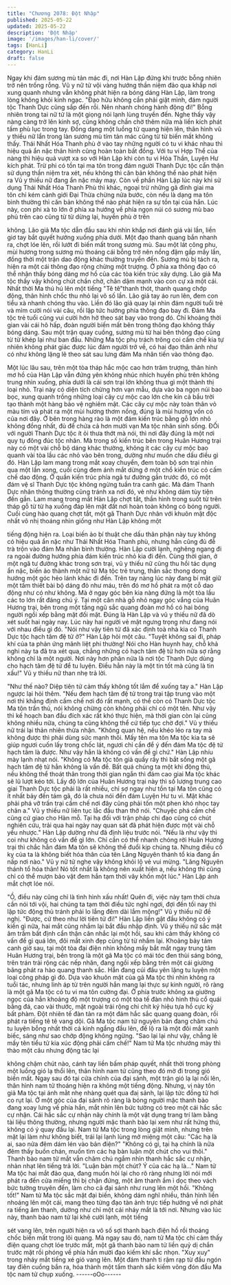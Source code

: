 ```yaml
---
title: "Chương 2078: Đột Nhập"
published: 2025-05-22
updated: 2025-05-22
description: 'Đột Nhập'
image: '/images/han-li/cover/'
tags: [HanLi]
category: HanLi
draft: false
---
```


Ngay khi đám sương mù tản mác đi, nơi Hàn Lập đứng khi trước
bỗng nhiên trở nên trống rỗng.
Vũ y nữ tử vội vàng hướng thần niệm đảo qua khắp nơi xung
quanh nhưng vẫn không phát hiện ra bóng dáng Hàn Lập, làm
trong lòng không khỏi kinh ngạc.
"Đạo hữu không cần phải giật mình, đám người tộc Thanh Dực
cũng sắp đến rồi. Nên nhanh chóng hành động đi!" Bỗng nhiên
trong tai nữ tử là một giọng nói lạnh lùng truyền đến. Nghe thấy
vậy nàng càng trở lên kinh sợ, cũng không chần chờ thêm nữa
mà liền kích phát tấm phù lục trong tay.
Đồng dạng một luồng tử quang hiện lên, thân hình vũ y thiếu nữ
lẩn trong làn sương mù tím tản mác cũng từ từ biến mất không
thấy.
Thái Nhất Hóa Thanh phù ở vào tay những người có tu vi khác
nhau thì hiệu quả ẩn nặc thân hình cũng hoàn toàn bất đồng.
Với tu vi Hợp Thể của nàng thì hiệu quả vượt xa so với Hàn Lập
khi còn tu vi Hóa Thần, Luyện Hư kích phát. Trừ phi có tồn tại ma
tôn trong đám người Thanh Dực tộc cẩn thận sử dụng thần niệm
tra xét, nếu không thì căn bản không thể nào phát hiện ra Vũ y
thiếu nữ đang ẩn nặc mảy may.
Còn về phần Hàn Lập lúc này khi sử dụng Thái Nhất Hóa Thanh
Phù thì khác, ngoại trừ những gã đỉnh giai ma tôn chỉ kém cảnh
giới Đại Thừa chừng nửa bước, còn nếu là dạng ma tôn bình
thường thì căn bản không thể nào phát hiện ra sự tồn tại của hắn.
Lúc này, con phi xà to lớn ở phía xa hướng về phía ngọn núi có
sương mù bao phủ trên cao cũng từ từ dừng lại, huyền phù ờ trên

không.
Lão giả Ma tộc dẫn đầu sau khi nhìn khắp nơi đánh giá vài lần,
liền giơ tay bắt quyết hướng xuống phía dưới.
Một đạo thanh quang bắn nhanh ra, chợt lóe lên, rồi lướt đi biến
mất trong sương mù.
Sau một lát công phu, mùi hương trong sương mù thoáng cái
bỗng trở nên nồng đậm gấp mấy lần, đồng thời một trận dao động
khác thường truyền đến. Sương mù bị tách ra, hiện ra một cái
thông đạo rộng chừng một trượng.
Ở phía xa thông đạo có thể nhận thấy bóng dáng mơ hồ của các
tòa kiến trúc xây dựng.
Lão giả Ma tộc thấy vậy không chút chần chờ, chân dậm mạnh
vào con cự xà một cái.
Nhất thời Ma thú hú lên một tiếng "Tê tê"thanh thót, thanh quang
chớp động, thân hình chốc thu nhỏ lại vô số lần. Lão giả tay áo
run lên, đem con tiểu xà nhanh chóng thu vào.
Liền đó lão giả quay lại nhìn đám người tuổi trẻ và mỉm cười nói
vài câu, rồi lập tức hướng phía thông đạo bay đi.
Đám Ma tộc trẻ tuổi cũng vui cười hớn hở theo sát bay vào trong
đó.
Chỉ khoảng thời gian vài cái hô hấp, đoàn người biến mất bên
trong thông đạo không thấy bóng dáng.
Sau một trận quay cuồng, sương mù từ hai bên thông đạo cũng
từ từ khép lại như ban đầu.
Những Ma tộc phụ trách trông coi cấm chế kia tự nhiên không
phát giác được lúc đám người trở về, có hai đạo thân ảnh như có
như không lặng lẽ theo sát sau lưng đám Ma nhân tiến vào thông
đạo.

Một lúc lâu sau, trên một tòa tháp hắc mộc cao hơn trăm trượng,
thân hình mơ hồ của Hàn Lập vẫn đứng yên không nhúc nhích
huyền phù trên không trung nhìn xuống, phía dưới là cái sơn trại
lớn không thua gì một thành thị loại nhỏ.
Trại này có diện tích chừng hơn vạn mẫu, dựa vào ba ngọn núi
bao bọc, xung quanh trồng những loại cây cự mộc cao lớn che
kín cả bầu trời tạo thành một hàng bảo vệ nghiêm mật.
Các cây cự mộc này toàn thân vỏ màu tím và phát ra một mùi
hương thơm nồng, đúng là mùi hương vốn có của nơi đây.
Ở bên trong hàng rào là một đám kiến trúc bằng gỗ lớn nhỏ
không đồng nhất, đủ để chứa cả hơn mười vạn Ma tộc nhân sinh
sống.
ĐỐi với người Thanh Dực tộc ít ỏi thưa thớt mà nói, thì nơi đây
đúng là một nơi quy tụ đông đúc tộc nhân.
Mà trong số kiến trúc bên trong Huân Hương trại này có một vài
chỗ bộ dáng khác thường, không ít các cây cự mộc bao quanh
vài tòa lầu các nhỏ vào bên trong, dường như muốn che dấu điều
gì đó.
Hàn Lập lam mang trong mắt xoay chuyển, đem toàn bộ sơn trại
nhìn qua một lần xong, cuối cùng đem ánh mắt dừng ở một chổ
kiến trúc có cấm chế dao động.
Ở quần kiến trúc phía ngã tư đường gần trước đó, có một đám vệ
sĩ Thanh Dực tộc không ngừng tuần tra canh gác.
Mà đám Thanh Dực nhân thông thường cũng tránh xa nơi đó, vẻ
như không dám tùy tiện đến gần.
Lam mang trong mắt Hàn Lập chợt tắt, thần hình trong suốt từ
trên tháp gỗ từ từ hạ xuống đáp lên mặt đất nơi hoàn toàn không
có bóng người.
Cuối cùng hào quang chợt tắt, một gã Thanh Dực nhân với khuôn
mặt độc nhất vô nhị thoáng nhìn giống như Hàn Lập không một

tiếng động hiện ra.
Loại biến ảo bí thuật che dấu thân phận này tuy không có hiệu
quả ẩn nặc như Thái Nhất Hóa Thanh phù, nhưng hẳn cũng đủ
đễ trà trộn vào đám Ma nhân bình thường.
Hàn Lập cười lạnh, nghêng ngang đi ra ngoài đường hướng phía
đám kiến trúc nhỏ kia đi đến.
Cùng thời gian, ở một ngã tư đường khác trong sơn trại, vũ y
thiếu nữ cũng thu hồi tác dụng ẩn nặc, biến ảo thành một nữ tử
Ma tộc trẻ trung, thần sắc thong dong hướng một góc hẻo lánh
khác đi đến.
Trên tay nàng lúc này đang bí mật giữ một tấm thiết bài bộ dáng
đỏ như máu, trên đó mơ hồ phát ra một cỗ dao động như có như
không.
Mà ở ngay góc bên kia nàng đứng là một tòa lầu các to lớn rất
đáng chú ý.
Tại một căn nhà gỗ nhỏ ngay góc vắng của Huân Hương trại, bên
trong một tầng ngũ sắc quang đoàn mơ hồ có hai bóng người
ngồi xếp bằng mặt đối mặt.
Đúng là Hàn Lập và vũ y thiếu nữ đã dò xét suốt hai ngày nay.
Lúc này hai người vẻ mật ngưng trọng như đang nói với nhau
điều gì đó.
"Nói như vậy tiên tử đã xác định toà nhà kia có Thanh Dực tộc
hạch tâm đệ tử ở?" Hàn Lập hỏi một câu.
"Tuyệt không sai đi, pháp khí của ta phản ứng mãnh liệt phi
thường! Nói cho Hàn huynh hay, chỗ khả nghi này ta đã tra xét
qua, chẳng những có hạch tâm đệ tử hơn nữa sợ rằng không chỉ
là một người. Nơi này hơn phân nửa là nơi tộc Thanh Dực dùng
cho hạch tâm đệ tử để tu luyện. Điều hẳn này là một tin tốt mà
cũng là tin xấu!" Vũ y thiếu nữ than nhẹ trả lời.

"Như thế nào? Diệp tiên tử cảm thấy không tốt lắm để xuống tay
a." Hàn Lập ngược lại hỏi thêm.
"Nếu đem hạch tâm đệ tử trong trại tập trung vào một nơi thì
khẳng định cấm chế nơi đó rất mạnh, có thể còn có Thanh Dực
tộc Ma tôn trấn thủ, nói không chừng còn không phải chỉ có một
tên. Như vậy thì kế hoạch ban đầu đích xác rất khó thực hiện, mà
thời gian còn lại cũng không nhiều nữa, chúng ta cũng không thể
cứ tiếp tục chờ đợi." Vũ y thiếu nữ trái lại thản nhiên thừa nhận.
"Không quan hệ, nếu khéo léo ra tay mà không được thì phải
dùng sức mạnh thôi. Mấy tên ma tôn Ma tộc kia ta sẽ giúp ngươi
cuốn lấy trong chốc lát, ngươi chỉ cần để ý đến đám Ma tộc đệ tử
hạch tâm là được. Như vậy hẳn là không có vấn đề gì chứ." Hàn
Lập nhíu mày lạnh nhạt nói.
"Không có Ma tộc tôn giả quấy rầy thì bắt sống một gã hạch tâm
đệ tử hẳn không là vấn đề. Bất quá chúng ta một khi động thủ,
nếu không thể thoát thân trong thời gian ngắn thì đám cao giai Ma
tộc khác sẽ lũ lượt kéo tới. Lấy độ lớn của Huân Hương trại này
thì số lượng trung cao giai Thanh Dực tộc phải là rất nhiều, chỉ sợ
ngay như tồn tại Ma tôn cũng có ít nhất bảy đến tám gã, đó là
chưa nói đến đám Luyện Hư tu vi. Mặt khác phải phá vỡ trấn trại
cấm chế nơi đây cũng phải tốn một phen khó nhọc tay chân a."
Vũ y thiếu nữ liên tục lắc đầu than thở nói.
"Chuyệc phá cấm chế cũng cứ giao cho Hàn mỗ. Tại hạ đối với
trận pháp chi đạo cũng có chút nghiên cứu, trải qua hai ngày nay
quan sát đã phát hiện được một vài chỗ yếu nhược." Hàn Lập
dường như đã định liệu trước nói.
"Nếu là như vậy thì coi như không có vấn đề gì lớn. Chỉ cần có
thể nhanh chóng rời Huân Hương trại thì chắc hẳn đám Ma tôn sẽ
không thể đuổi kịp chúng ta. Nhưng điều cố kỵ của ta là không
biết hóa thân của tên Lăng Nguyên thánh tổ kia đang ẩn nấp nơi
nào." Vũ y nữ tử nghe vậy không khỏi lộ vẻ vui mừng.
"Lăng Nguyên thánh tổ hóa thân! Nó tốt nhất là không nên xuất
hiện a, nếu không thì cũng chỉ có thể mượn bảo vật đem hắn tạm
thời vây khốn một lúc." Hàn Lập ánh mắt chợt lóe nói.

"Ồ, điều này cũng chỉ là tình hình xấu nhất! Quên đi, việc này tạm
thời chưa cần nói tới vội, hai chúng ta tạm thời điều tức nghỉ ngơi,
đợi đến tối nay thì lập tức động thủ tránh phải lo lắng đêm dài lắm
mộng!" Vũ y thiếu nữ đề nghị.
"Được, cứ theo như lời tiên tử đi!" Hàn Lập liền gật đầu không có
ý kiến gì nữa, hai mắt cũng nhắm lại bắt đầu nhập định.
Vũ y thiếu nữ sắc mặt âm trầm bất định cẩn thận cân nhắc lại một
hồi, sau khi cảm thấy không có vấn đề gì quá lớn, đôi mắt xinh
đẹp cũng từ từ nhắm lại.
Khoảng bảy tám canh giờ sau, tại một tòa đại điện nhìn không
mấy bắt mắt ngay trung tâm Huân Hương trại, bên trong là một
gã Ma tộc có mái tóc đen thùi sáng bóng, trên trán trải rộng các
nếp nhăn, đang ngồi xếp bằng trên một cái giường băng phát ra
hào quang thanh sắc. Hắn đang cúi đấu yên lặng tu luyện một loại
công pháp gì đó.
Dựa vào khuôn mặt của gã Ma tộc thì nhìn không ra tuổi tác,
nhưng linh áp từ trên người hắn mang lại thực sự kinh người, rõ
ràng là một gã Ma tộc có tu vi ma tôn cường đại.
Ở phía trước không xa giường ngọc của hắn khoảng độ một
trượng có một tòa tế đàn nhỏ hình thù cổ quái bằng đá, cao vài
thước, mặt ngoài trải rộng chi chít ký hiệu tựa hồ cực kỳ bất
phàm.
Đột nhiên tế đàn tản ra một đám hắc sắc quang quang đoàn, rồi
phát ra tiếng tê tê vang dội.
Gã Ma tộc nam tử nguyên bản đang chăm chú tu luyện bỗng nhất
thời cả kinh ngẩng đầu lên, để lộ ra là một đôi mắt xanh biếc,
sáng như sao chớp động không ngừng.
"Sao lại lại như vậy, chẵng lẽ mấy tên tiểu tử kia xúc động phải
cấm chế!"
Nam tử Ma tộc nhướng mày thì thào một câu nhưng động tác lại

không chậm chút nào, cánh tay liền bấm pháp quyết, nhất thời
trong phòng một luồng gió lạ thổi lên, thân hình nam tử cũng theo
đó mờ đi trong gió biến mất.
Ngay sau đó tại cửa chính của đại sảnh, một trận gió lạ lại nổi lên,
thân hình nam tử thoáng hiện ra không một tiếng động.
Nhưng, vị này tôn giả Ma tộc tại ánh mằt nhẹ nhàng quét qua đaị
sảnh, lại lập tức đồng tử hơi co rụt lại.
Ở một góc của đại sảnh rõ ràng là bóng người mặc thanh bào
đang xoay lưng vế phía hắn, mắt nhìn lên bức tường có treo một
cái hắc sắc cự nhận.
Cái hắc sắc cự nhận năy chính là một vật dụng trang trí làm bằng
tài liệu thông thường, nhưng người mặc thanh bào lại xem như
rất hứng thú, không có ý quay đầu lại.
Nam tử Ma tộc trong lòng giật mình, nhưng trên mặt lại làm như
không biết, trái lại lạnh lùng mở miệng một câu:
"Các hạ là ai, sao nửa đêm dám lén vào bản điện?"
"Không có gì, tại hạ chính là nữa đêm thấy buồn chán, muốn tìm
các hạ bàn luận một chút cho vui thôi." Thanh bào nam tử mắt
vẫn chăm chú ngắm nhìn thanh hắc sắc cự nhận, nhàn nhạt lên
tiếng trả lời.
"Luận bàn một chút? Ý của các hạ là…" Nam tử Ma tộc hai mắt
đảo qua, đang muốn hỏi lại cho rõ ràng nhưng lời nói mới phát ra
đến cửa miếng thì bị chặn đứng, một âm thanh ầm ì dọc theo
vách bức tường truyên đến, làm cho cả đại sảnh như rung lên
một hồi.
"Không tốt!" Nam tử Ma tộc sắc mặt đại biến, không dám nghĩ
nhiều, thân hình liền nhoáng lên một cái, mang theo từng đạo tàn
ảnh trực tiếp hướng về nơi phát ra tiếng âm thanh, dường như chỉ
một cái nháy mắt là tới nơi.
Nhưng vào lúc này, thanh bào nam tử lại khẽ cười lạnh, một tiếng

sét vang lên, trên người hiện ra vô số sợi thanh bạch điện hồ rồi
thoáng chốc biến mất trong lôi quang.
Mà ngay sau đó, nam tử Ma tộc chỉ cảm thấy điện quang chợt lóe
trước mắt, một gã thanh bào nam tử liền quỷ dị chắn trước mặt
rồi phóng về phía hắn mười đạo kiếm khí sắc nhọn.
"Xuy xuy" trong nháy mắt tiếng xé gió vang lên.
Một đám thanh ti rậm rạp từ đầu ngón tay điên cuồng bắn ra, hóa
thành một tấm thanh sắc kiếm võng đón đầu Ma tộc nam tử chụp
xuống.
------oOo------
